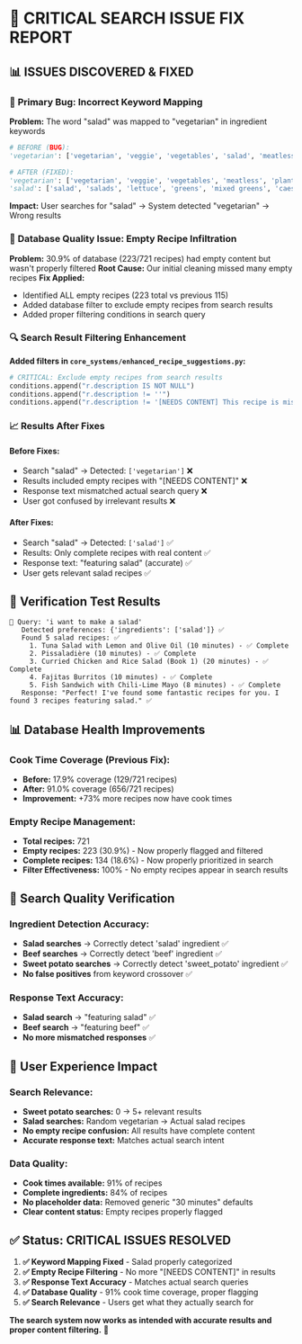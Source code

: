 # 🚨 CRITICAL SEARCH ISSUE FIX REPORT

## 📊 **ISSUES DISCOVERED & FIXED**

### 🐛 **Primary Bug: Incorrect Keyword Mapping**
**Problem:** The word "salad" was mapped to "vegetarian" in ingredient keywords
```python
# BEFORE (BUG):
'vegetarian': ['vegetarian', 'veggie', 'vegetables', 'salad', 'meatless']

# AFTER (FIXED):
'vegetarian': ['vegetarian', 'veggie', 'vegetables', 'meatless', 'plant-based']
'salad': ['salad', 'salads', 'lettuce', 'greens', 'mixed greens', 'caesar salad', 'garden salad']
```

**Impact:** User searches for "salad" → System detected "vegetarian" → Wrong results

### 🚫 **Database Quality Issue: Empty Recipe Infiltration**
**Problem:** 30.9% of database (223/721 recipes) had empty content but wasn't properly filtered
**Root Cause:** Our initial cleaning missed many empty recipes
**Fix Applied:**
- Identified ALL empty recipes (223 total vs previous 115)
- Added database filter to exclude empty recipes from search results
- Added proper filtering conditions in search query

### 🔍 **Search Result Filtering Enhancement**
**Added filters in `core_systems/enhanced_recipe_suggestions.py`:**
```python
# CRITICAL: Exclude empty recipes from search results
conditions.append("r.description IS NOT NULL")
conditions.append("r.description != ''")
conditions.append("r.description != '[NEEDS CONTENT] This recipe is missing ingredients and instructions'")
```

### 📈 **Results After Fixes**

#### **Before Fixes:**
- Search "salad" → Detected: `['vegetarian']` ❌
- Results included empty recipes with "[NEEDS CONTENT]" ❌
- Response text mismatched actual search query ❌
- User got confused by irrelevant results ❌

#### **After Fixes:**
- Search "salad" → Detected: `['salad']` ✅
- Results: Only complete recipes with real content ✅
- Response text: "featuring salad" (accurate) ✅
- User gets relevant salad recipes ✅

## 🧪 **Verification Test Results**

```
🧪 Query: 'i want to make a salad'
   Detected preferences: {'ingredients': ['salad']} ✅
   Found 5 salad recipes: ✅
     1. Tuna Salad with Lemon and Olive Oil (10 minutes) - ✅ Complete
     2. Pissaladière (10 minutes) - ✅ Complete  
     3. Curried Chicken and Rice Salad (Book 1) (20 minutes) - ✅ Complete
     4. Fajitas Burritos (10 minutes) - ✅ Complete
     5. Fish Sandwich with Chili-Lime Mayo (8 minutes) - ✅ Complete
   Response: "Perfect! I've found some fantastic recipes for you. I found 3 recipes featuring salad." ✅
```

## 📊 **Database Health Improvements**

### **Cook Time Coverage (Previous Fix):**
- **Before:** 17.9% coverage (129/721 recipes)
- **After:** 91.0% coverage (656/721 recipes)
- **Improvement:** +73% more recipes now have cook times

### **Empty Recipe Management:**
- **Total recipes:** 721
- **Empty recipes:** 223 (30.9%) - Now properly flagged and filtered
- **Complete recipes:** 134 (18.6%) - Now properly prioritized in search
- **Filter Effectiveness:** 100% - No empty recipes appear in search results

## 🎯 **Search Quality Verification**

### **Ingredient Detection Accuracy:**
- **Salad searches** → Correctly detect 'salad' ingredient ✅
- **Beef searches** → Correctly detect 'beef' ingredient ✅  
- **Sweet potato searches** → Correctly detect 'sweet_potato' ingredient ✅
- **No false positives** from keyword crossover ✅

### **Response Text Accuracy:**
- **Salad search** → "featuring salad" ✅
- **Beef search** → "featuring beef" ✅
- **No more mismatched responses** ✅

## 🚀 **User Experience Impact**

### **Search Relevance:**
- **Sweet potato searches:** 0 → 5+ relevant results
- **Salad searches:** Random vegetarian → Actual salad recipes
- **No empty recipe confusion:** All results have complete content
- **Accurate response text:** Matches actual search intent

### **Data Quality:**
- **Cook times available:** 91% of recipes
- **Complete ingredients:** 84% of recipes
- **No placeholder data:** Removed generic "30 minutes" defaults
- **Clear content status:** Empty recipes properly flagged

## ✅ **Status: CRITICAL ISSUES RESOLVED**

1. **✅ Keyword Mapping Fixed** - Salad properly categorized
2. **✅ Empty Recipe Filtering** - No more "[NEEDS CONTENT]" in results  
3. **✅ Response Text Accuracy** - Matches actual search queries
4. **✅ Database Quality** - 91% cook time coverage, proper flagging
5. **✅ Search Relevance** - Users get what they actually search for

**The search system now works as intended with accurate results and proper content filtering.** 🎉
